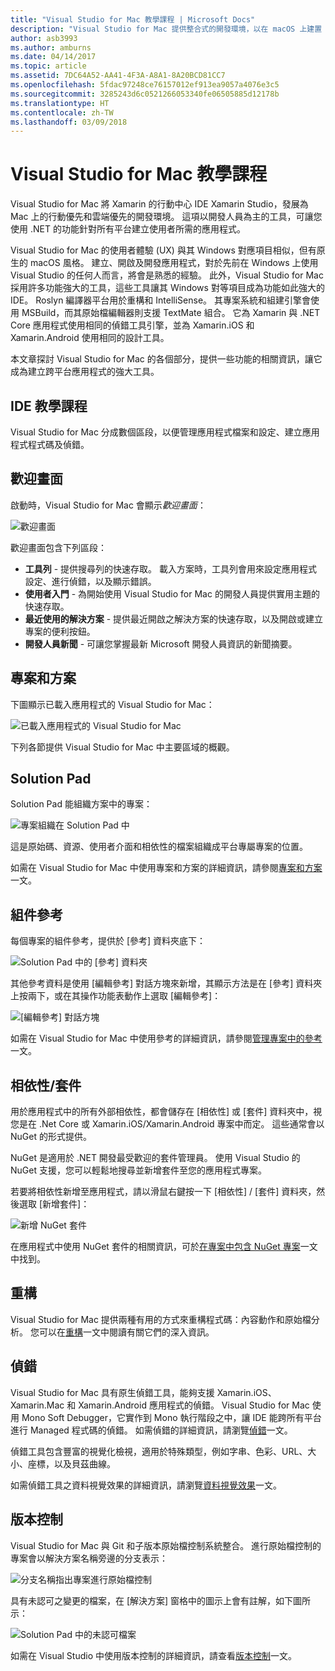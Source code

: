 ```yaml
---
title: "Visual Studio for Mac 教學課程 | Microsoft Docs"
description: "Visual Studio for Mac 提供整合式的開發環境，以在 macOS 上建置 .NET 應用程式，包括 ASP.NET Core 網站，和適用於 iOS、Android、Mac 和 Xamarin.Forms 的 Xamarin 專案。"
author: asb3993
ms.author: amburns
ms.date: 04/14/2017
ms.topic: article
ms.assetid: 7DC64A52-AA41-4F3A-A8A1-8A20BCD81CC7
ms.openlocfilehash: 5fdac97248ce76157012ef913ea9057a4076e3c5
ms.sourcegitcommit: 3285243d6c0521266053340fe06505885d12178b
ms.translationtype: HT
ms.contentlocale: zh-TW
ms.lasthandoff: 03/09/2018
---
```

# <a name="visual-studio-for-mac-tour"></a>Visual Studio for Mac 教學課程

Visual Studio for Mac 將 Xamarin 的行動中心 IDE Xamarin Studio，發展為 Mac 上的行動優先和雲端優先的開發環境。 這項以開發人員為主的工具，可讓您使用 .NET 的功能針對所有平台建立使用者所需的應用程式。

Visual Studio for Mac 的使用者體驗 (UX) 與其 Windows 對應項目相似，但有原生的 macOS 風格。 建立、開啟及開發應用程式，對於先前在 Windows 上使用 Visual Studio 的任何人而言，將會是熟悉的經驗。 此外，Visual Studio for Mac 採用許多功能強大的工具，這些工具讓其 Windows 對等項目成為功能如此強大的 IDE。 Roslyn 編譯器平台用於重構和 IntelliSense。 其專案系統和組建引擎會使用 MSBuild，而其原始檔編輯器則支援 TextMate 組合。 它為 Xamarin 與 .NET Core 應用程式使用相同的偵錯工具引擎，並為 Xamarin.iOS 和 Xamarin.Android 使用相同的設計工具。

本文章探討 Visual Studio for Mac 的各個部分，提供一些功能的相關資訊，讓它成為建立跨平台應用程式的強大工具。

## <a name="ide-tour"></a>IDE 教學課程

Visual Studio for Mac 分成數個區段，以便管理應用程式檔案和設定、建立應用程式程式碼及偵錯。

## <a name="welcome-screen"></a>歡迎畫面

啟動時，Visual Studio for Mac 會顯示*歡迎畫面*：

![歡迎畫面](media/ide-tour-image1.png)

歡迎畫面包含下列區段：

- **工具列** - 提供搜尋列的快速存取。 載入方案時，工具列會用來設定應用程式設定、進行偵錯，以及顯示錯誤。
- **使用者入門** - 為開始使用 Visual Studio for Mac 的開發人員提供實用主題的快速存取。
- **最近使用的解決方案** - 提供最近開啟之解決方案的快速存取，以及開啟或建立專案的便利按鈕。
- **開發人員新聞** - 可讓您掌握最新 Microsoft 開發人員資訊的新聞摘要。

## <a name="solutions-and-projects"></a>專案和方案

下圖顯示已載入應用程式的 Visual Studio for Mac：

![已載入應用程式的 Visual Studio for Mac](media/ide-tour-image17.png)

下列各節提供 Visual Studio for Mac 中主要區域的概觀。

## <a name="solution-pad"></a>Solution Pad

Solution Pad 能組織方案中的專案：

![專案組織在 Solution Pad 中](media/ide-tour-image18.png)

這是原始碼、資源、使用者介面和相依性的檔案組織成平台專屬專案的位置。

如需在 Visual Studio for Mac 中使用專案和方案的詳細資訊，請參閱[專案和方案](~/projects-and-solutions.md)一文。

## <a name="assembly-references"></a>組件參考
 
每個專案的組件參考，提供於 [參考] 資料夾底下：

![Solution Pad 中的 [參考] 資料夾](media/ide-tour-image19.png)

其他參考資料是使用 [編輯參考] 對話方塊來新增，其顯示方法是在 [參考] 資料夾上按兩下，或在其操作功能表動作上選取 [編輯參考]：
 
![[編輯參考] 對話方塊](media/ide-tour-image20.png)

如需在 Visual Studio for Mac 中使用參考的詳細資訊，請參閱[管理專案中的參考](~/managing-references-in-a-project.md)一文。

## <a name="dependencies--packages"></a>相依性/套件

用於應用程式中的所有外部相依性，都會儲存在 [相依性] 或 [套件] 資料夾中，視您是在 .Net Core 或 Xamarin.iOS/Xamarin.Android 專案中而定。 這些通常會以 NuGet 的形式提供。

NuGet 是適用於 .NET 開發最受歡迎的套件管理員。 使用 Visual Studio 的 NuGet 支援，您可以輕鬆地搜尋並新增套件至您的應用程式專案。

若要將相依性新增至應用程式，請以滑鼠右鍵按一下 [相依性] / [套件] 資料夾，然後選取 [新增套件]：

![新增 NuGet 套件](media/ide-tour-image21.png)

在應用程式中使用 NuGet 套件的相關資訊，可於[在專案中包含 NuGet 專案](~/nuget-walkthrough.md)一文中找到。

## <a name="refactoring"></a>重構

Visual Studio for Mac 提供兩種有用的方式來重構程式碼：內容動作和原始檔分析。 您可以在[重構](~/refactoring.md)一文中閱讀有關它們的深入資訊。

## <a name="debugging"></a>偵錯

Visual Studio for Mac 具有原生偵錯工具，能夠支援 Xamarin.iOS、 Xamarin.Mac 和 Xamarin.Android 應用程式的偵錯。 Visual Studio for Mac 使用 Mono Soft Debugger，它實作到 Mono 執行階段之中，讓 IDE 能跨所有平台進行 Managed 程式碼的偵錯。 如需偵錯的詳細資訊，請瀏覽[偵錯](~/debugging.md)一文。

偵錯工具包含豐富的視覺化檢視，適用於特殊類型，例如字串、色彩、URL、大小、座標，以及貝茲曲線。

如需偵錯工具之資料視覺效果的詳細資訊，請瀏覽[資料視覺效果](~/data-visualizations.md)一文。

## <a name="version-control"></a>版本控制

Visual Studio for Mac 與 Git 和子版本原始檔控制系統整合。 進行原始檔控制的專案會以解決方案名稱旁邊的分支表示： 

![分支名稱指出專案進行原始檔控制](media/ide-tour-image22.png)

具有未認可之變更的檔案，在 [解決方案] 窗格中的圖示上會有註解，如下圖所示：

![Solution Pad 中的未認可檔案](media/ide-tour-image23.png)

如需在 Visual Studio 中使用版本控制的詳細資訊，請查看[版本控制](~/version-control.md)一文。